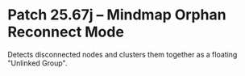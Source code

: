 # Patch 25.67j – Mindmap Orphan Reconnect Mode

Detects disconnected nodes and clusters them together as a floating "Unlinked Group".
